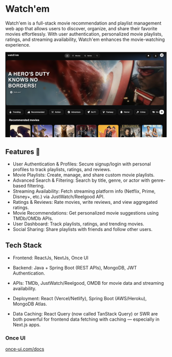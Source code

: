# Watch'em 

Watch'em is a full-stack movie recommendation and playlist management web app that allows users to discover, organize, and share their favorite movies effortlessly. With user authentication, personalized movie playlists, ratings, and streaming availability, Watch'em enhances the movie-watching experience.


![Alt text](/ui-server/public/images/demo.png)

## Features 🚀

- User Authentication & Profiles: Secure signup/login with personal profiles to track playlists, ratings, and reviews.
- Movie Playlists: Create, manage, and share custom movie playlists.
- Advanced Search & Filtering: Search by title, genre, or actor with genre-based filtering.
- Streaming Availability: Fetch streaming platform info (Netflix, Prime, Disney+, etc.) via JustWatch/Reelgood API.
- Ratings & Reviews: Rate movies, write reviews, and view aggregated ratings.
- Movie Recommendations: Get personalized movie suggestions using TMDb/OMDb APIs.
- User Dashboard: Track playlists, ratings, and trending movies.
- Social Sharing: Share playlists with friends and follow other users.


## Tech Stack

- Frontend: ReactJs, NextJs, Once UI

- Backend: Java + Spring Boot (REST APIs), MongoDB, JWT Authentication.
- APIs: TMDb, JustWatch/Reelgood, OMDB for movie data and streaming availability.
- Deployment: React (Vercel/Netlify), Spring Boot (AWS/Heroku), MongoDB Atlas.
- Data Caching: React Query (now called TanStack Query) or SWR are both powerful for frontend data fetching with caching — especially in Next.js apps.

###  Once UI

[once-ui.com/docs](https://once-ui.com/docs)
